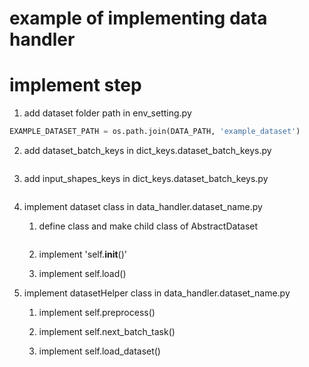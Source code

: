# example of implementing data handler

# implement step
1. add dataset folder path in env_setting.py

```python
EXAMPLE_DATASET_PATH = os.path.join(DATA_PATH, 'example_dataset')
```

2. add dataset_batch_keys in dict_keys.dataset_batch_keys.py
```python

```

3. add input_shapes_keys in dict_keys.dataset_batch_keys.py
```python
```

4. implement dataset class in data_handler.dataset_name.py


    1. define class and make child class of AbstractDataset
    ```python

    ```

    2. implement 'self.__init__()'

    3. implement self.load()


5. implement datasetHelper class in data_handler.dataset_name.py
    1. implement self.preprocess()

    2. implement self.next_batch_task()

    3. implement self.load_dataset()

